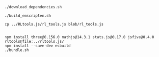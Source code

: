 ```
./download_dependencies.sh
```
```
./build_emscripten.sh
```

```
cp ../RLtools.js/rl_tools.js blob/rl_tools.js
```

```
```

```
npm install three@0.156.0 mathjs@14.3.1 stats.js@0.17.0 jsfive@0.4.0 rltools@file:../rltools.js/
npm install --save-dev esbuild
./bundle.sh
```